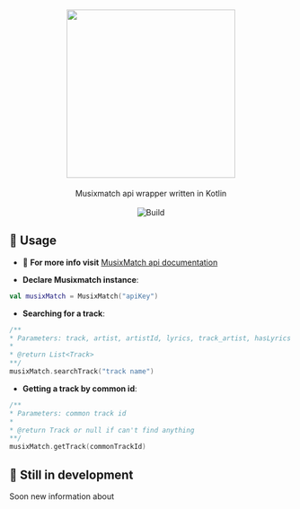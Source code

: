 <h1 align="center"><img src="https://store-images.s-microsoft.com/image/apps.16561.9007199266242800.c2f92b79-2545-460a-8a6f-93324399d636.ba6c52de-76af-4b98-b269-83b98e856064" width="300"></h1>

<p align="center">
    Musixmatch api wrapper written in Kotlin <br><br>
    <a>
        <img src="https://img.shields.io/static/v1?label=build&message=none&color=red"
        alt="Build">
    </a>
</p>

## 📒 Usage

- 🔎 **For more info visit** [MusixMatch api documentation](https://developer.musixmatch.com/documentation)

- **Declare Musixmatch instance**:
```kotlin
val musixMatch = MusixMatch("apiKey")
```

- **Searching for a track**:
```kotlin
/**
* Parameters: track, artist, artistId, lyrics, track_artist, hasLyrics
*
* @return List<Track>
**/
musixMatch.searchTrack("track name")
```

- **Getting a track by common id**:
```kotlin
/**
* Parameters: common track id
*
* @return Track or null if can't find anything
**/
musixMatch.getTrack(commonTrackId)
```

## 🔨 Still in development
Soon new information about
